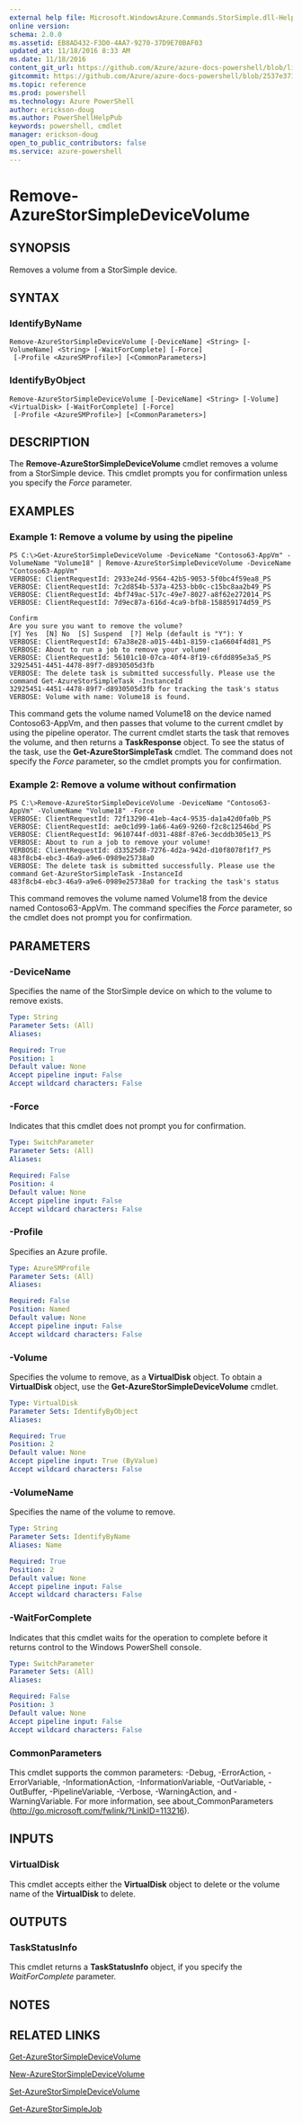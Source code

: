 ```yaml
---
external help file: Microsoft.WindowsAzure.Commands.StorSimple.dll-Help.xml
online version: 
schema: 2.0.0
ms.assetid: EB8AD432-F3D0-4AA7-9270-37D9E70BAF03
updated_at: 11/18/2016 8:33 AM
ms.date: 11/18/2016
content_git_url: https://github.com/Azure/azure-docs-powershell/blob/live/azureps-cmdlets-docs/ServiceManagement/Azure.StorSimple/v3.0.0/Remove-AzureStorSimpleDeviceVolume.md
gitcommit: https://github.com/Azure/azure-docs-powershell/blob/2537e371256820c5575d89299741a8f7b6f7e585/azureps-cmdlets-docs/ServiceManagement/Azure.StorSimple/v3.0.0/Remove-AzureStorSimpleDeviceVolume.md
ms.topic: reference
ms.prod: powershell
ms.technology: Azure PowerShell
author: erickson-doug
ms.author: PowerShellHelpPub
keywords: powershell, cmdlet
manager: erickson-doug
open_to_public_contributors: false
ms.service: azure-powershell
---
```


# Remove-AzureStorSimpleDeviceVolume

## SYNOPSIS
Removes a volume from a StorSimple device.

## SYNTAX

### IdentifyByName
```
Remove-AzureStorSimpleDeviceVolume [-DeviceName] <String> [-VolumeName] <String> [-WaitForComplete] [-Force]
 [-Profile <AzureSMProfile>] [<CommonParameters>]
```

### IdentifyByObject
```
Remove-AzureStorSimpleDeviceVolume [-DeviceName] <String> [-Volume] <VirtualDisk> [-WaitForComplete] [-Force]
 [-Profile <AzureSMProfile>] [<CommonParameters>]
```

## DESCRIPTION
The **Remove-AzureStorSimpleDeviceVolume** cmdlet removes a volume from a StorSimple device.
This cmdlet prompts you for confirmation unless you specify the *Force* parameter.

## EXAMPLES

### Example 1: Remove a volume by using the pipeline
```
PS C:\>Get-AzureStorSimpleDeviceVolume -DeviceName "Contoso63-AppVm" -VolumeName "Volume18" | Remove-AzureStorSimpleDeviceVolume -DeviceName "Contoso63-AppVm"
VERBOSE: ClientRequestId: 2933e24d-9564-42b5-9053-5f0bc4f59ea8_PS
VERBOSE: ClientRequestId: 7c2d854b-537a-4253-bb0c-c15bc8aa2b49_PS
VERBOSE: ClientRequestId: 4bf749ac-517c-49e7-8027-a8f62e272014_PS
VERBOSE: ClientRequestId: 7d9ec87a-616d-4ca9-bfb8-158859174d59_PS

Confirm
Are you sure you want to remove the volume? 
[Y] Yes  [N] No  [S] Suspend  [?] Help (default is "Y"): Y
VERBOSE: ClientRequestId: 67a38e28-a015-44b1-8159-c1a6604f4d81_PS
VERBOSE: About to run a job to remove your volume! 
VERBOSE: ClientRequestId: 56101c10-07ca-40f4-8f19-c6fdd895e3a5_PS
32925451-4451-4478-89f7-d8930505d3fb
VERBOSE: The delete task is submitted successfully. Please use the command Get-AzureStorSimpleTask -InstanceId
32925451-4451-4478-89f7-d8930505d3fb for tracking the task's status
VERBOSE: Volume with name: Volume18 is found.
```

This command gets the volume named Volume18 on the device named Contoso63-AppVm, and then passes that volume to the current cmdlet by using the pipeline operator.
The current cmdlet starts the task that removes the volume, and then returns a **TaskResponse** object.
To see the status of the task, use the **Get-AzureStorSimpleTask** cmdlet.
The command does not specify the *Force* parameter, so the cmdlet prompts you for confirmation.

### Example 2: Remove a volume without confirmation
```
PS C:\>Remove-AzureStorSimpleDeviceVolume -DeviceName "Contoso63-AppVm" -VolumeName "Volume18" -Force
VERBOSE: ClientRequestId: 72f13290-41eb-4ac4-9535-da1a42d0fa0b_PS
VERBOSE: ClientRequestId: ae0c1d99-1a66-4a69-9260-f2c8c12546bd_PS
VERBOSE: ClientRequestId: 9610744f-d031-488f-87e6-3ecddb305e13_PS
VERBOSE: About to run a job to remove your volume! 
VERBOSE: ClientRequestId: d33525d8-7276-4d2a-942d-d10f8078f1f7_PS
483f8cb4-ebc3-46a9-a9e6-0989e25738a0
VERBOSE: The delete task is submitted successfully. Please use the command Get-AzureStorSimpleTask -InstanceId
483f8cb4-ebc3-46a9-a9e6-0989e25738a0 for tracking the task's status
```

This command removes the volume named Volume18 from the device named Contoso63-AppVm.
The command specifies the *Force* parameter, so the cmdlet does not prompt you for confirmation.

## PARAMETERS

### -DeviceName
Specifies the name of the StorSimple device on which to the volume to remove exists.

```yaml
Type: String
Parameter Sets: (All)
Aliases: 

Required: True
Position: 1
Default value: None
Accept pipeline input: False
Accept wildcard characters: False
```

### -Force
Indicates that this cmdlet does not prompt you for confirmation.

```yaml
Type: SwitchParameter
Parameter Sets: (All)
Aliases: 

Required: False
Position: 4
Default value: None
Accept pipeline input: False
Accept wildcard characters: False
```

### -Profile
Specifies an Azure profile.

```yaml
Type: AzureSMProfile
Parameter Sets: (All)
Aliases: 

Required: False
Position: Named
Default value: None
Accept pipeline input: False
Accept wildcard characters: False
```

### -Volume
Specifies the volume to remove, as a **VirtualDisk** object.
To obtain a **VirtualDisk** object, use the **Get-AzureStorSimpleDeviceVolume** cmdlet.

```yaml
Type: VirtualDisk
Parameter Sets: IdentifyByObject
Aliases: 

Required: True
Position: 2
Default value: None
Accept pipeline input: True (ByValue)
Accept wildcard characters: False
```

### -VolumeName
Specifies the name of the volume to remove.

```yaml
Type: String
Parameter Sets: IdentifyByName
Aliases: Name

Required: True
Position: 2
Default value: None
Accept pipeline input: False
Accept wildcard characters: False
```

### -WaitForComplete
Indicates that this cmdlet waits for the operation to complete before it returns control to the Windows PowerShell console.

```yaml
Type: SwitchParameter
Parameter Sets: (All)
Aliases: 

Required: False
Position: 3
Default value: None
Accept pipeline input: False
Accept wildcard characters: False
```

### CommonParameters
This cmdlet supports the common parameters: -Debug, -ErrorAction, -ErrorVariable, -InformationAction, -InformationVariable, -OutVariable, -OutBuffer, -PipelineVariable, -Verbose, -WarningAction, and -WarningVariable. For more information, see about_CommonParameters (http://go.microsoft.com/fwlink/?LinkID=113216).

## INPUTS

### VirtualDisk
This cmdlet accepts either the **VirtualDisk** object to delete or the volume name of the **VirtualDisk** to delete.

## OUTPUTS

### TaskStatusInfo
This cmdlet returns a **TaskStatusInfo** object, if you specify the *WaitForComplete* parameter.

## NOTES

## RELATED LINKS

[Get-AzureStorSimpleDeviceVolume](xref:ServiceManagement/Azure.StorSimple/v3.0.0/Get-AzureStorSimpleDeviceVolume.md)

[New-AzureStorSimpleDeviceVolume](xref:ServiceManagement/Azure.StorSimple/v3.0.0/New-AzureStorSimpleDeviceVolume.md)

[Set-AzureStorSimpleDeviceVolume](xref:ServiceManagement/Azure.StorSimple/v3.0.0/Set-AzureStorSimpleDeviceVolume.md)

[Get-AzureStorSimpleJob](xref:ServiceManagement/Azure.StorSimple/v3.0.0/Get-AzureStorSimpleJob.md)


